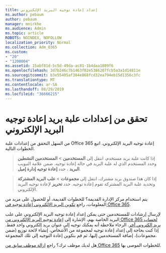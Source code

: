 ```yaml
---
title: إعداد إعادة توجيه البريد الإلكتروني
ms.author: pebaum
author: pebaum
manager: mnirkhe
ms.audience: Admin
ms.topic: article
ROBOTS: NOINDEX, NOFOLLOW
localization_priority: Normal
ms.collection: Adm_O365
ms.custom:
- "20"
- "1200004"
ms.assetid: 15abf81d-5c5d-49da-ac81-1b4daa1809f6
ms.openlocfilehash: 3d7b246c7b1463f02e5386207fcb5a3a1d14811e
ms.sourcegitcommit: b3e55405af384e868fcd32ea794eb15d1356c3fc
ms.translationtype: MT
ms.contentlocale: ar-SA
ms.lasthandoff: 08/29/2019
ms.locfileid: "36666215"
---
```

# <a name="check-the-email-forwarding-settings-for-a-mailbox"></a>تحقق من إعدادات علبة بريد إعادة توجيه البريد الإلكتروني

من السهل التحقق من إعدادات علبة Office 365 إعادة توجيه البريد الإلكتروني. اتبع الخطوات التالية.
  
> إذا كانت علبة بريد مستخدم، انتقل إلى **المستخدمين** \> **المستخدمين النشطين** وحدد المستخدم الذي له علبة البريد في حالة إعادة توجيه. ضمن علامة التبويب **البريد** ، حدد **إعادة توجيه إدارة إميل**.
    
> إذا كان هذا صندوق بريد مشترك، انتقل إلى **مجموعات** \> **علب البريد المشتركة** وتحديد علبة البريد المشتركة تقوم إعادة توجيه. حدد **تحرير** لإعادة توجيه البريد الإلكتروني.

يتم استخدام مركز الإدارة القديمة؟ للخطوات القديمة، أو للحصول على مزيد من المعلومات، راجع [تكوين البريد الإلكتروني إعادة توجيه في Office 365](https://support.office.com/article/Configure-email-forwarding-in-Office-365-ab5eb117-0f22-4fa7-a662-3a6bdb0add74).
  
لإرسال إرشادات للمستخدمين حتى يمكن إعداد إعادة توجيه البريد الإلكتروني على علب البريد الخاصة بهم، الإشارة إلى [إعادة توجيه البريد الإلكتروني من Office 365 لحساب بريد إلكتروني آخر](https://support.office.com/article/Forward-email-from-Office-365-to-another-email-account-1ed4ee1e-74f8-4f53-a174-86b748ff6a0e). الرجاء ملاحظة أنه يمكنك توجيه إلى عنوان بريد إلكتروني واحد فقط. إذا كنت بحاجة إلى إعداد إعادة توجيه لمجموعة من الأشخاص، إنشاء لائحة توزيع (ضمن مجموعات)، إضافة المستخدمين إليها، ثم قم بتكوين إعادة التوجيه إلى تلك المجموعة.
  
هل لديك موظف ترك؟ راجع [إزالة موظف سابق من Office 365](https://support.office.com/article/Remove-a-former-employee-from-Office-365-44d96212-4d90-4027-9aa9-a95eddb367d1.aspx) للخطوات الموصى بها.
  